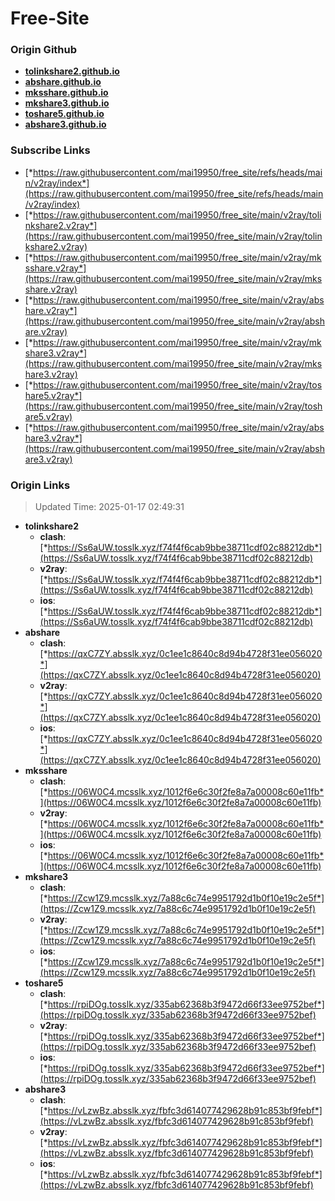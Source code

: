 # Free-Site

### Origin Github

- [**tolinkshare2.github.io**](https://github.com/tolinkshare2/tolinkshare2.github.io)
- [**abshare.github.io**](https://github.com/abshare/abshare.github.io)
- [**mksshare.github.io**](https://github.com/mksshare/mksshare.github.io)
- [**mkshare3.github.io**](https://github.com/mkshare3/mkshare3.github.io)
- [**toshare5.github.io**](https://github.com/toshare5/toshare5.github.io)
- [**abshare3.github.io**](https://github.com/abshare3/abshare3.github.io)

### Subscribe Links

- [*https://raw.githubusercontent.com/mai19950/free_site/refs/heads/main/v2ray/index*](https://raw.githubusercontent.com/mai19950/free_site/refs/heads/main/v2ray/index)
- [*https://raw.githubusercontent.com/mai19950/free_site/main/v2ray/tolinkshare2.v2ray*](https://raw.githubusercontent.com/mai19950/free_site/main/v2ray/tolinkshare2.v2ray)
- [*https://raw.githubusercontent.com/mai19950/free_site/main/v2ray/mksshare.v2ray*](https://raw.githubusercontent.com/mai19950/free_site/main/v2ray/mksshare.v2ray)
- [*https://raw.githubusercontent.com/mai19950/free_site/main/v2ray/abshare.v2ray*](https://raw.githubusercontent.com/mai19950/free_site/main/v2ray/abshare.v2ray)
- [*https://raw.githubusercontent.com/mai19950/free_site/main/v2ray/mkshare3.v2ray*](https://raw.githubusercontent.com/mai19950/free_site/main/v2ray/mkshare3.v2ray)
- [*https://raw.githubusercontent.com/mai19950/free_site/main/v2ray/toshare5.v2ray*](https://raw.githubusercontent.com/mai19950/free_site/main/v2ray/toshare5.v2ray)
- [*https://raw.githubusercontent.com/mai19950/free_site/main/v2ray/abshare3.v2ray*](https://raw.githubusercontent.com/mai19950/free_site/main/v2ray/abshare3.v2ray)

### Origin Links

> Updated Time: 2025-01-17 02:49:31

- **tolinkshare2**
  - **clash**: [*https://Ss6aUW.tosslk.xyz/f74f4f6cab9bbe38711cdf02c88212db*](https://Ss6aUW.tosslk.xyz/f74f4f6cab9bbe38711cdf02c88212db)
  - **v2ray**: [*https://Ss6aUW.tosslk.xyz/f74f4f6cab9bbe38711cdf02c88212db*](https://Ss6aUW.tosslk.xyz/f74f4f6cab9bbe38711cdf02c88212db)
  - **ios**: [*https://Ss6aUW.tosslk.xyz/f74f4f6cab9bbe38711cdf02c88212db*](https://Ss6aUW.tosslk.xyz/f74f4f6cab9bbe38711cdf02c88212db)
- **abshare**
  - **clash**: [*https://qxC7ZY.absslk.xyz/0c1ee1c8640c8d94b4728f31ee056020*](https://qxC7ZY.absslk.xyz/0c1ee1c8640c8d94b4728f31ee056020)
  - **v2ray**: [*https://qxC7ZY.absslk.xyz/0c1ee1c8640c8d94b4728f31ee056020*](https://qxC7ZY.absslk.xyz/0c1ee1c8640c8d94b4728f31ee056020)
  - **ios**: [*https://qxC7ZY.absslk.xyz/0c1ee1c8640c8d94b4728f31ee056020*](https://qxC7ZY.absslk.xyz/0c1ee1c8640c8d94b4728f31ee056020)
- **mksshare**
  - **clash**: [*https://06W0C4.mcsslk.xyz/1012f6e6c30f2fe8a7a00008c60e11fb*](https://06W0C4.mcsslk.xyz/1012f6e6c30f2fe8a7a00008c60e11fb)
  - **v2ray**: [*https://06W0C4.mcsslk.xyz/1012f6e6c30f2fe8a7a00008c60e11fb*](https://06W0C4.mcsslk.xyz/1012f6e6c30f2fe8a7a00008c60e11fb)
  - **ios**: [*https://06W0C4.mcsslk.xyz/1012f6e6c30f2fe8a7a00008c60e11fb*](https://06W0C4.mcsslk.xyz/1012f6e6c30f2fe8a7a00008c60e11fb)
- **mkshare3**
  - **clash**: [*https://Zcw1Z9.mcsslk.xyz/7a88c6c74e9951792d1b0f10e19c2e5f*](https://Zcw1Z9.mcsslk.xyz/7a88c6c74e9951792d1b0f10e19c2e5f)
  - **v2ray**: [*https://Zcw1Z9.mcsslk.xyz/7a88c6c74e9951792d1b0f10e19c2e5f*](https://Zcw1Z9.mcsslk.xyz/7a88c6c74e9951792d1b0f10e19c2e5f)
  - **ios**: [*https://Zcw1Z9.mcsslk.xyz/7a88c6c74e9951792d1b0f10e19c2e5f*](https://Zcw1Z9.mcsslk.xyz/7a88c6c74e9951792d1b0f10e19c2e5f)
- **toshare5**
  - **clash**: [*https://rpiDOg.tosslk.xyz/335ab62368b3f9472d66f33ee9752bef*](https://rpiDOg.tosslk.xyz/335ab62368b3f9472d66f33ee9752bef)
  - **v2ray**: [*https://rpiDOg.tosslk.xyz/335ab62368b3f9472d66f33ee9752bef*](https://rpiDOg.tosslk.xyz/335ab62368b3f9472d66f33ee9752bef)
  - **ios**: [*https://rpiDOg.tosslk.xyz/335ab62368b3f9472d66f33ee9752bef*](https://rpiDOg.tosslk.xyz/335ab62368b3f9472d66f33ee9752bef)
- **abshare3**
  - **clash**: [*https://vLzwBz.absslk.xyz/fbfc3d614077429628b91c853bf9febf*](https://vLzwBz.absslk.xyz/fbfc3d614077429628b91c853bf9febf)
  - **v2ray**: [*https://vLzwBz.absslk.xyz/fbfc3d614077429628b91c853bf9febf*](https://vLzwBz.absslk.xyz/fbfc3d614077429628b91c853bf9febf)
  - **ios**: [*https://vLzwBz.absslk.xyz/fbfc3d614077429628b91c853bf9febf*](https://vLzwBz.absslk.xyz/fbfc3d614077429628b91c853bf9febf)
